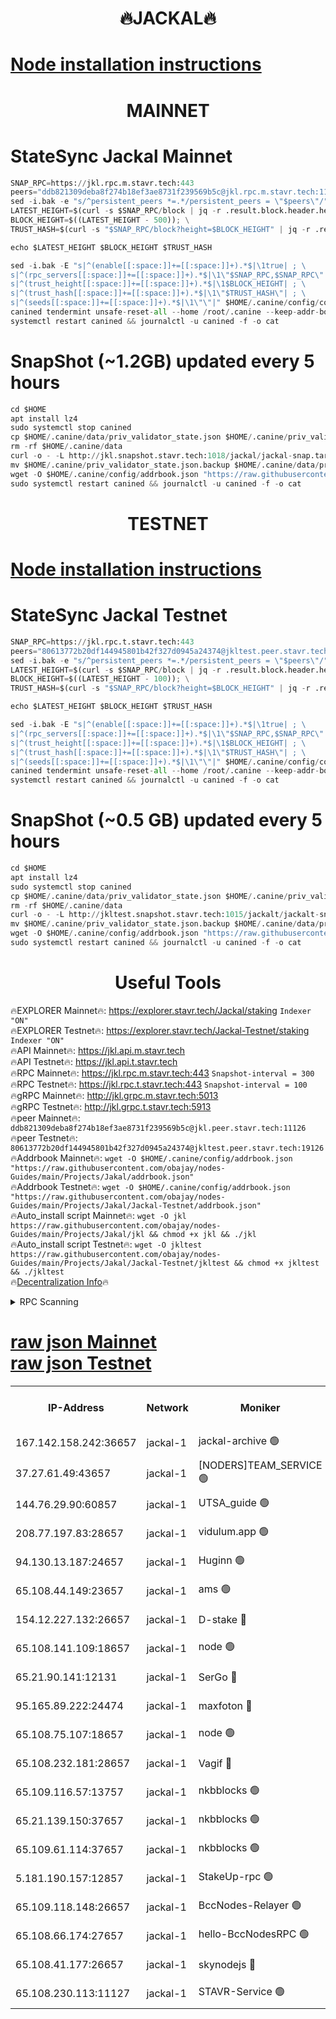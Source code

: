 <h1 align="center"> 🔥JACKAL🔥</h1>

[Node installation instructions](https://github.com/obajay/nodes-Guides/tree/main/Projects/Jakal)
=

<h1 align="center"> MAINNET</h1>

# StateSync Jackal Mainnet
```python
SNAP_RPC=https://jkl.rpc.m.stavr.tech:443
peers="ddb821309deba8f274b18ef3ae8731f239569b5c@jkl.rpc.m.stavr.tech:11126"
sed -i.bak -e "s/^persistent_peers *=.*/persistent_peers = \"$peers\"/" $HOME/.canine/config/config.toml
LATEST_HEIGHT=$(curl -s $SNAP_RPC/block | jq -r .result.block.header.height); \
BLOCK_HEIGHT=$((LATEST_HEIGHT - 500)); \
TRUST_HASH=$(curl -s "$SNAP_RPC/block?height=$BLOCK_HEIGHT" | jq -r .result.block_id.hash)

echo $LATEST_HEIGHT $BLOCK_HEIGHT $TRUST_HASH

sed -i.bak -E "s|^(enable[[:space:]]+=[[:space:]]+).*$|\1true| ; \
s|^(rpc_servers[[:space:]]+=[[:space:]]+).*$|\1\"$SNAP_RPC,$SNAP_RPC\"| ; \
s|^(trust_height[[:space:]]+=[[:space:]]+).*$|\1$BLOCK_HEIGHT| ; \
s|^(trust_hash[[:space:]]+=[[:space:]]+).*$|\1\"$TRUST_HASH\"| ; \
s|^(seeds[[:space:]]+=[[:space:]]+).*$|\1\"\"|" $HOME/.canine/config/config.toml
canined tendermint unsafe-reset-all --home /root/.canine --keep-addr-book
systemctl restart canined && journalctl -u canined -f -o cat
```
# SnapShot (~1.2GB) updated every 5 hours
```python
cd $HOME
apt install lz4
sudo systemctl stop canined
cp $HOME/.canine/data/priv_validator_state.json $HOME/.canine/priv_validator_state.json.backup
rm -rf $HOME/.canine/data
curl -o - -L http://jkl.snapshot.stavr.tech:1018/jackal/jackal-snap.tar.lz4 | lz4 -c -d - | tar -x -C $HOME/.canine --strip-components 2
mv $HOME/.canine/priv_validator_state.json.backup $HOME/.canine/data/priv_validator_state.json
wget -O $HOME/.canine/config/addrbook.json "https://raw.githubusercontent.com/obajay/nodes-Guides/main/Projects/Jakal/addrbook.json"
sudo systemctl restart canined && journalctl -u canined -f -o cat
```

<h1 align="center"> TESTNET</h1>

[Node installation instructions](https://github.com/obajay/nodes-Guides/tree/main/Projects/Jakal/Jackal-Testnet)
=

# StateSync Jackal Testnet
```python
SNAP_RPC=https://jkl.rpc.t.stavr.tech:443
peers="80613772b20df144945801b42f327d0945a24374@jkltest.peer.stavr.tech:19126"
sed -i.bak -e "s/^persistent_peers *=.*/persistent_peers = \"$peers\"/" $HOME/.canine/config/config.toml
LATEST_HEIGHT=$(curl -s $SNAP_RPC/block | jq -r .result.block.header.height); \
BLOCK_HEIGHT=$((LATEST_HEIGHT - 100)); \
TRUST_HASH=$(curl -s "$SNAP_RPC/block?height=$BLOCK_HEIGHT" | jq -r .result.block_id.hash)

echo $LATEST_HEIGHT $BLOCK_HEIGHT $TRUST_HASH

sed -i.bak -E "s|^(enable[[:space:]]+=[[:space:]]+).*$|\1true| ; \
s|^(rpc_servers[[:space:]]+=[[:space:]]+).*$|\1\"$SNAP_RPC,$SNAP_RPC\"| ; \
s|^(trust_height[[:space:]]+=[[:space:]]+).*$|\1$BLOCK_HEIGHT| ; \
s|^(trust_hash[[:space:]]+=[[:space:]]+).*$|\1\"$TRUST_HASH\"| ; \
s|^(seeds[[:space:]]+=[[:space:]]+).*$|\1\"\"|" $HOME/.canine/config/config.toml
canined tendermint unsafe-reset-all --home /root/.canine --keep-addr-book
systemctl restart canined && journalctl -u canined -f -o cat
```
# SnapShot (~0.5 GB) updated every 5 hours
```python
cd $HOME
apt install lz4
sudo systemctl stop canined
cp $HOME/.canine/data/priv_validator_state.json $HOME/.canine/priv_validator_state.json.backup
rm -rf $HOME/.canine/data
curl -o - -L http://jkltest.snapshot.stavr.tech:1015/jackalt/jackalt-snap.tar.lz4 | lz4 -c -d - | tar -x -C $HOME/.canine --strip-components 2
mv $HOME/.canine/priv_validator_state.json.backup $HOME/.canine/data/priv_validator_state.json
wget -O $HOME/.canine/config/addrbook.json "https://raw.githubusercontent.com/obajay/nodes-Guides/main/Projects/Jakal/Jackal-Testnet/addrbook.json"
sudo systemctl restart canined && journalctl -u canined -f -o cat
```

 <h1 align="center"> Useful Tools</h1>

🔥EXPLORER Mainnet🔥:      https://explorer.stavr.tech/Jackal/staking		        `Indexer "ON"` \
🔥EXPLORER Testnet🔥:      https://explorer.stavr.tech/Jackal-Testnet/staking     `Indexer "ON"` \
🔥API Mainnet🔥: 			 		 https://jkl.api.m.stavr.tech \
🔥API Testnet🔥: 			 		 https://jkl.api.t.stavr.tech \
🔥RPC Mainnet🔥:           https://jkl.rpc.m.stavr.tech:443              `Snapshot-interval = 300` \
🔥RPC Testnet🔥:           https://jkl.rpc.t.stavr.tech:443              `Snapshot-interval = 100` \
🔥gRPC Mainnet🔥:          http://jkl.grpc.m.stavr.tech:5013 \
🔥gRPC Testnet🔥:          http://jkl.grpc.t.stavr.tech:5913 \
🔥peer Mainnet🔥:					 `ddb821309deba8f274b18ef3ae8731f239569b5c@jkl.peer.stavr.tech:11126` \
🔥peer Testnet🔥:					 `80613772b20df144945801b42f327d0945a24374@jkltest.peer.stavr.tech:19126` \
🔥Addrbook Mainnet🔥:    ```wget -O $HOME/.canine/config/addrbook.json "https://raw.githubusercontent.com/obajay/nodes-Guides/main/Projects/Jakal/addrbook.json"``` \
🔥Addrbook Testnet🔥:    ```wget -O $HOME/.canine/config/addrbook.json "https://raw.githubusercontent.com/obajay/nodes-Guides/main/Projects/Jakal/Jackal-Testnet/addrbook.json"``` \
🔥Auto_install script Mainnet🔥: ```wget -O jkl https://raw.githubusercontent.com/obajay/nodes-Guides/main/Projects/Jakal/jkl && chmod +x jkl && ./jkl``` \
🔥Auto_install script Testnet🔥: ```wget -O jkltest https://raw.githubusercontent.com/obajay/nodes-Guides/main/Projects/Jakal/Jackal-Testnet/jkltest && chmod +x jkltest && ./jkltest``` \
🔥[Decentralization Info](https://github.com/obajay/StateSync-snapshots/tree/main/Projects/Jackal/Decentralization)🔥


<details>
<summary>RPC Scanning</summary>

<h2 align="center"> We scan nodes in real time every 4 hours. And we provide the final result of RPC endpoints.
We cannot influence the operation of these nodes in any way. </h2>


```python
If Voting Power is higher than 0 --> then the Node is a validator of the network and may be subject to attack and be a potential threat to the chain.
```
```python
We marked such validators with a red symbol
```

</details>

[raw json Mainnet](https://rpc-check.jaclalm.stavr.tech/jaclalm/rpc-jaclalm-result.json) \
[raw json Testnet](https://github.com/obajay/StateSync-snapshots/tree/main/Projects/Jackal/Rpc-Check-Testnet)
=

<table><tr><th>IP-Address</th><th>Network</th><th>Moniker</th><th>Latest Block Height</th><th>Earliest Block Height</th><th>Catching Up</th><th>Tx Index</th><th>Voting Power</th><th>Scan Time</th></tr><tr><td>167.142.158.242:36657</td><td>jackal-1</td><td>jackal-archive 🟢</td><td>6549274</td><td>2770293</td><td>False</td><td>on</td><td>0</td><td>2024-02-19T09:26:01.175594852UTC</td></tr><tr><td>37.27.61.49:43657</td><td>jackal-1</td><td>[NODERS]TEAM_SERVICE 🟢</td><td>6549240</td><td>6142001</td><td>False</td><td>on</td><td>0</td><td>2024-02-19T09:22:35.397319010UTC</td></tr><tr><td>144.76.29.90:60857</td><td>jackal-1</td><td>UTSA_guide 🟢</td><td>6549262</td><td>6280001</td><td>False</td><td>on</td><td>0</td><td>2024-02-19T09:24:47.206166713UTC</td></tr><tr><td>208.77.197.83:28657</td><td>jackal-1</td><td>vidulum.app 🟢</td><td>6549273</td><td>6296001</td><td>False</td><td>on</td><td>0</td><td>2024-02-19T09:25:56.297497882UTC</td></tr><tr><td>94.130.13.187:24657</td><td>jackal-1</td><td>Huginn 🟢</td><td>6532396</td><td>6424001</td><td>False</td><td>on</td><td>0</td><td>2024-02-19T09:26:18.325940423UTC</td></tr><tr><td>65.108.44.149:23657</td><td>jackal-1</td><td>ams 🟢</td><td>6549267</td><td>6431811</td><td>False</td><td>on</td><td>0</td><td>2024-02-19T09:25:17.893813857UTC</td></tr><tr><td>154.12.227.132:26657</td><td>jackal-1</td><td>D-stake 🔴</td><td>6549243</td><td>6434501</td><td>False</td><td>off</td><td>130243</td><td>2024-02-19T09:22:51.646175308UTC</td></tr><tr><td>65.108.141.109:18657</td><td>jackal-1</td><td>node 🟢</td><td>6549243</td><td>6444728</td><td>False</td><td>on</td><td>0</td><td>2024-02-19T09:22:56.147645361UTC</td></tr><tr><td>65.21.90.141:12131</td><td>jackal-1</td><td>SerGo 🔴</td><td>6549246</td><td>6449246</td><td>False</td><td>off</td><td>51100</td><td>2024-02-19T09:23:13.209729293UTC</td></tr><tr><td>95.165.89.222:24474</td><td>jackal-1</td><td>maxfoton 🔴</td><td>6549264</td><td>6449264</td><td>False</td><td>off</td><td>117661</td><td>2024-02-19T09:25:03.114916006UTC</td></tr><tr><td>65.108.75.107:18657</td><td>jackal-1</td><td>node 🟢</td><td>6549255</td><td>6458311</td><td>False</td><td>on</td><td>0</td><td>2024-02-19T09:24:09.617816456UTC</td></tr><tr><td>65.108.232.181:28657</td><td>jackal-1</td><td>Vagif 🔴</td><td>6549264</td><td>6462201</td><td>False</td><td>off</td><td>60003</td><td>2024-02-19T09:25:02.602224833UTC</td></tr><tr><td>65.109.116.57:13757</td><td>jackal-1</td><td>nkbblocks 🟢</td><td>6549279</td><td>6468668</td><td>False</td><td>on</td><td>0</td><td>2024-02-19T09:26:31.079708454UTC</td></tr><tr><td>65.21.139.150:37657</td><td>jackal-1</td><td>nkbblocks 🟢</td><td>6549246</td><td>6473101</td><td>False</td><td>on</td><td>0</td><td>2024-02-19T09:23:10.715369061UTC</td></tr><tr><td>65.109.61.114:37657</td><td>jackal-1</td><td>nkbblocks 🟢</td><td>6549254</td><td>6473101</td><td>False</td><td>on</td><td>0</td><td>2024-02-19T09:23:58.931370506UTC</td></tr><tr><td>5.181.190.157:12857</td><td>jackal-1</td><td>StakeUp-rpc 🟢</td><td>6535454</td><td>6486001</td><td>False</td><td>on</td><td>0</td><td>2024-02-19T09:22:48.241943094UTC</td></tr><tr><td>65.109.118.148:26657</td><td>jackal-1</td><td>BccNodes-Relayer 🟢</td><td>6549260</td><td>6489001</td><td>False</td><td>on</td><td>0</td><td>2024-02-19T09:24:36.590456348UTC</td></tr><tr><td>65.108.66.174:27657</td><td>jackal-1</td><td>hello-BccNodesRPC 🟢</td><td>6549262</td><td>6489001</td><td>False</td><td>on</td><td>0</td><td>2024-02-19T09:24:49.589799335UTC</td></tr><tr><td>65.108.41.177:26657</td><td>jackal-1</td><td>skynodejs 🔴</td><td>6549274</td><td>6509001</td><td>False</td><td>on</td><td>83702</td><td>2024-02-19T09:26:01.563508654UTC</td></tr><tr><td>65.108.230.113:11127</td><td>jackal-1</td><td>STAVR-Service 🟢</td><td>6549268</td><td>6549101</td><td>False</td><td>on</td><td>0</td><td>2024-02-19T09:25:24.390960180UTC</td></tr></table>
